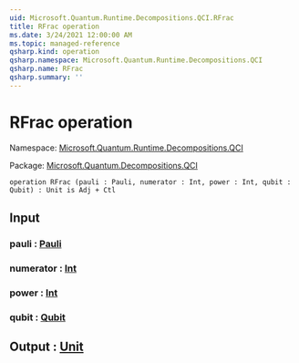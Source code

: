 ```yaml
---
uid: Microsoft.Quantum.Runtime.Decompositions.QCI.RFrac
title: RFrac operation
ms.date: 3/24/2021 12:00:00 AM
ms.topic: managed-reference
qsharp.kind: operation
qsharp.namespace: Microsoft.Quantum.Runtime.Decompositions.QCI
qsharp.name: RFrac
qsharp.summary: ''
---
```


# RFrac operation

Namespace: [Microsoft.Quantum.Runtime.Decompositions.QCI](xref:Microsoft.Quantum.Runtime.Decompositions.QCI)

Package: [Microsoft.Quantum.Decompositions.QCI](https://nuget.org/packages/Microsoft.Quantum.Decompositions.QCI)




```qsharp
operation RFrac (pauli : Pauli, numerator : Int, power : Int, qubit : Qubit) : Unit is Adj + Ctl
```


## Input

### pauli : [Pauli](xref:microsoft.quantum.lang-ref.pauli)




### numerator : [Int](xref:microsoft.quantum.lang-ref.int)




### power : [Int](xref:microsoft.quantum.lang-ref.int)




### qubit : [Qubit](xref:microsoft.quantum.lang-ref.qubit)





## Output : [Unit](xref:microsoft.quantum.lang-ref.unit)

